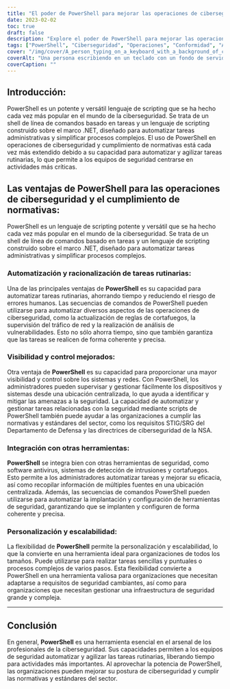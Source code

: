 ```yaml
---
title: "El poder de PowerShell para mejorar las operaciones de ciberseguridad y el cumplimiento normativo"
date: 2023-02-02
toc: true
draft: false
description: "Explore el poder de PowerShell para mejorar las operaciones de ciberseguridad y lograr el cumplimiento de las normas del sector mediante la automatización y la agilización de los procesos."
tags: ["PowerShell", "Ciberseguridad", "Operaciones", "Conformidad", "Automatización", "Requisitos del STIG SRG", "NSACyber Orientación", "Sistemas Windows", "Defensa del equipo azul", "Guiones", "Herramientas", "Proyectos C Sharp"]
cover: "/img/cover/A_person_typing_on_a_keyboard_with_a_background_of_computer.png"
coverAlt: "Una persona escribiendo en un teclado con un fondo de servidores informáticos y cables de red, representando el uso de PowerShell para operaciones de ciberseguridad y cumplimiento de normativas."
coverCaption: ""
---
```


## Introducción:

PowerShell es un potente y versátil lenguaje de scripting que se ha hecho cada vez más popular en el mundo de la ciberseguridad. Se trata de un shell de línea de comandos basado en tareas y un lenguaje de scripting construido sobre el marco .NET, diseñado para automatizar tareas administrativas y simplificar procesos complejos. El uso de PowerShell en operaciones de ciberseguridad y cumplimiento de normativas está cada vez más extendido debido a su capacidad para automatizar y agilizar tareas rutinarias, lo que permite a los equipos de seguridad centrarse en actividades más críticas.

## Las ventajas de PowerShell para las operaciones de ciberseguridad y el cumplimiento de normativas:

PowerShell es un lenguaje de scripting potente y versátil que se ha hecho cada vez más popular en el mundo de la ciberseguridad. Se trata de un shell de línea de comandos basado en tareas y un lenguaje de scripting construido sobre el marco .NET, diseñado para automatizar tareas administrativas y simplificar procesos complejos.

### Automatización y racionalización de tareas rutinarias:

Una de las principales ventajas de **PowerShell** es su capacidad para automatizar tareas rutinarias, ahorrando tiempo y reduciendo el riesgo de errores humanos. Las secuencias de comandos de PowerShell pueden utilizarse para automatizar diversos aspectos de las operaciones de ciberseguridad, como la actualización de reglas de cortafuegos, la supervisión del tráfico de red y la realización de análisis de vulnerabilidades. Esto no sólo ahorra tiempo, sino que también garantiza que las tareas se realicen de forma coherente y precisa.

### Visibilidad y control mejorados:

Otra ventaja de **PowerShell** es su capacidad para proporcionar una mayor visibilidad y control sobre los sistemas y redes. Con PowerShell, los administradores pueden supervisar y gestionar fácilmente los dispositivos y sistemas desde una ubicación centralizada, lo que ayuda a identificar y mitigar las amenazas a la seguridad. La capacidad de automatizar y gestionar tareas relacionadas con la seguridad mediante scripts de PowerShell también puede ayudar a las organizaciones a cumplir las normativas y estándares del sector, como los requisitos STIG/SRG del Departamento de Defensa y las directrices de ciberseguridad de la NSA.

### Integración con otras herramientas:

**PowerShell** se integra bien con otras herramientas de seguridad, como software antivirus, sistemas de detección de intrusiones y cortafuegos. Esto permite a los administradores automatizar tareas y mejorar su eficacia, así como recopilar información de múltiples fuentes en una ubicación centralizada. Además, las secuencias de comandos PowerShell pueden utilizarse para automatizar la implantación y configuración de herramientas de seguridad, garantizando que se implanten y configuren de forma coherente y precisa.

### Personalización y escalabilidad:

La flexibilidad de **PowerShell** permite la personalización y escalabilidad, lo que la convierte en una herramienta ideal para organizaciones de todos los tamaños. Puede utilizarse para realizar tareas sencillas y puntuales o procesos complejos de varios pasos. Esta flexibilidad convierte a PowerShell en una herramienta valiosa para organizaciones que necesitan adaptarse a requisitos de seguridad cambiantes, así como para organizaciones que necesitan gestionar una infraestructura de seguridad grande y compleja.

________

## Conclusión

En general, **PowerShell** es una herramienta esencial en el arsenal de los profesionales de la ciberseguridad. Sus capacidades permiten a los equipos de seguridad automatizar y agilizar las tareas rutinarias, liberando tiempo para actividades más importantes. Al aprovechar la potencia de PowerShell, las organizaciones pueden mejorar su postura de ciberseguridad y cumplir las normativas y estándares del sector.
